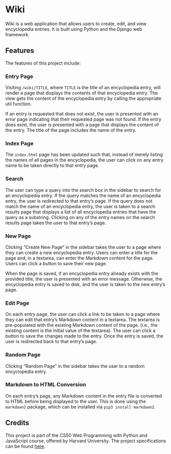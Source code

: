 # Wiki

Wiki is a web application that allows users to create, edit, and view encyclopedia entries. It is built using Python and the Django web framework.

## Features

The features of this project include:

### Entry Page

Visiting `/wiki/TITLE`, where `TITLE` is the title of an encyclopedia entry, will render a page that displays the contents of that encyclopedia entry. The view gets the content of the encyclopedia entry by calling the appropriate util function.

If an entry is requested that does not exist, the user is presented with an error page indicating that their requested page was not found. If the entry does exist, the user is presented with a page that displays the content of the entry. The title of the page includes the name of the entry.

### Index Page

The `index.html` page has been updated such that, instead of merely listing the names of all pages in the encyclopedia, the user can click on any entry name to be taken directly to that entry page.

### Search

The user can type a query into the search box in the sidebar to search for an encyclopedia entry. If the query matches the name of an encyclopedia entry, the user is redirected to that entry’s page. If the query does not match the name of an encyclopedia entry, the user is taken to a search results page that displays a list of all encyclopedia entries that have the query as a substring. Clicking on any of the entry names on the search results page takes the user to that entry’s page.

### New Page

Clicking “Create New Page” in the sidebar takes the user to a page where they can create a new encyclopedia entry. Users can enter a title for the page and, in a textarea, can enter the Markdown content for the page. Users can click a button to save their new page.

When the page is saved, if an encyclopedia entry already exists with the provided title, the user is presented with an error message. Otherwise, the encyclopedia entry is saved to disk, and the user is taken to the new entry’s page.

### Edit Page

On each entry page, the user can click a link to be taken to a page where they can edit that entry’s Markdown content in a textarea. The textarea is pre-populated with the existing Markdown content of the page. (i.e., the existing content is the initial value of the textarea). The user can click a button to save the changes made to the entry. Once the entry is saved, the user is redirected back to that entry’s page.

### Random Page

Clicking “Random Page” in the sidebar takes the user to a random encyclopedia entry.

### Markdown to HTML Conversion

On each entry’s page, any Markdown content in the entry file is converted to HTML before being displayed to the user. This is done using the `markdown2` package, which can be installed via `pip3 install markdown2`.

## Credits

This project is part of the CS50 Web Programming with Python and JavaScript course, offered by Harvard University. The project specifications can be found [here](https://cs50.harvard.edu/web/2022/projects/1/wiki/).
